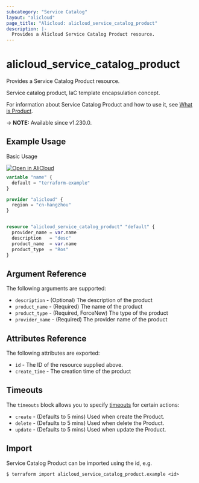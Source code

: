 ```yaml
---
subcategory: "Service Catalog"
layout: "alicloud"
page_title: "Alicloud: alicloud_service_catalog_product"
description: |-
  Provides a Alicloud Service Catalog Product resource.
---
```


# alicloud_service_catalog_product

Provides a Service Catalog Product resource.

Service catalog product, IaC template encapsulation concept.

For information about Service Catalog Product and how to use it, see [What is Product](https://www.alibabacloud.com/help/en/service-catalog/developer-reference/api-servicecatalog-2021-09-01-createproduct).

-> **NOTE:** Available since v1.230.0.

## Example Usage

Basic Usage

<div style="display: block;margin-bottom: 40px;"><div class="oics-button" style="float: right;position: absolute;margin-bottom: 10px;">
  <a href="https://api.aliyun.com/terraform?resource=alicloud_service_catalog_product&exampleId=972690f2-3292-1fb8-14fc-83c356de4eb5cd75e70b&activeTab=example&spm=docs.r.service_catalog_product.0.972690f232&intl_lang=EN_US" target="_blank">
    <img alt="Open in AliCloud" src="https://img.alicdn.com/imgextra/i1/O1CN01hjjqXv1uYUlY56FyX_!!6000000006049-55-tps-254-36.svg" style="max-height: 44px; max-width: 100%;">
  </a>
</div></div>

```terraform
variable "name" {
  default = "terraform-example"
}

provider "alicloud" {
  region = "cn-hangzhou"
}


resource "alicloud_service_catalog_product" "default" {
  provider_name = var.name
  description   = "desc"
  product_name  = var.name
  product_type  = "Ros"
}
```

## Argument Reference

The following arguments are supported:
* `description` - (Optional) The description of the product
* `product_name` - (Required) The name of the product
* `product_type` - (Required, ForceNew) The type of the product
* `provider_name` - (Required) The provider name of the product

## Attributes Reference

The following attributes are exported:
* `id` - The ID of the resource supplied above.
* `create_time` - The creation time of the product

## Timeouts

The `timeouts` block allows you to specify [timeouts](https://developer.hashicorp.com/terraform/language/resources/syntax#operation-timeouts) for certain actions:
* `create` - (Defaults to 5 mins) Used when create the Product.
* `delete` - (Defaults to 5 mins) Used when delete the Product.
* `update` - (Defaults to 5 mins) Used when update the Product.

## Import

Service Catalog Product can be imported using the id, e.g.

```shell
$ terraform import alicloud_service_catalog_product.example <id>
```